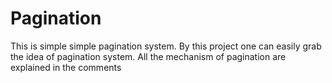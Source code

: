 # Pagination
This is simple simple pagination system. By this project one can easily grab the idea of  pagination system. All the mechanism of pagination are explained in the comments

